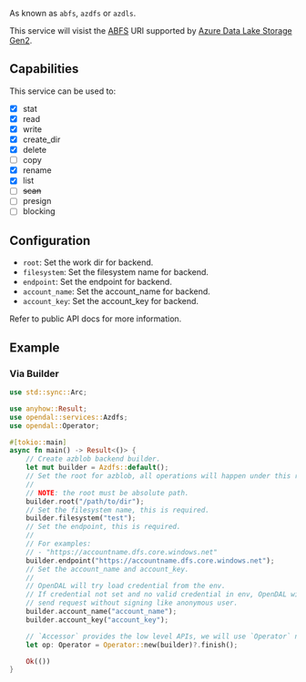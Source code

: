 As known as `abfs`, `azdfs` or `azdls`.

This service will visist the [ABFS](https://learn.microsoft.com/en-us/azure/storage/blobs/data-lake-storage-abfs-driver) URI supported by [Azure Data Lake Storage Gen2](https://learn.microsoft.com/en-us/azure/storage/blobs/data-lake-storage-introduction).

## Capabilities

This service can be used to:

- [x] stat
- [x] read
- [x] write
- [x] create_dir
- [x] delete
- [ ] copy
- [x] rename
- [x] list
- [ ] ~~scan~~
- [ ] presign
- [ ] blocking

## Configuration

- `root`: Set the work dir for backend.
- `filesystem`: Set the filesystem name for backend.
- `endpoint`: Set the endpoint for backend.
- `account_name`: Set the account_name for backend.
- `account_key`: Set the account_key for backend.

Refer to public API docs for more information.

## Example

### Via Builder

```rust
use std::sync::Arc;

use anyhow::Result;
use opendal::services::Azdfs;
use opendal::Operator;

#[tokio::main]
async fn main() -> Result<()> {
    // Create azblob backend builder.
    let mut builder = Azdfs::default();
    // Set the root for azblob, all operations will happen under this root.
    //
    // NOTE: the root must be absolute path.
    builder.root("/path/to/dir");
    // Set the filesystem name, this is required.
    builder.filesystem("test");
    // Set the endpoint, this is required.
    //
    // For examples:
    // - "https://accountname.dfs.core.windows.net"
    builder.endpoint("https://accountname.dfs.core.windows.net");
    // Set the account_name and account_key.
    //
    // OpenDAL will try load credential from the env.
    // If credential not set and no valid credential in env, OpenDAL will
    // send request without signing like anonymous user.
    builder.account_name("account_name");
    builder.account_key("account_key");

    // `Accessor` provides the low level APIs, we will use `Operator` normally.
    let op: Operator = Operator::new(builder)?.finish();

    Ok(())
}
```
